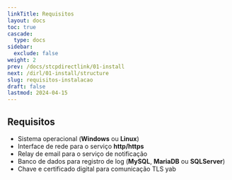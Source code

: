 ```yaml
---
linkTitle: Requisitos
layout: docs
toc: true
cascade:
  type: docs
sidebar:
  exclude: false
weight: 2
prev: /docs/stcpdirectlink/01-install
next: /dirl/01-install/structure
slug: requisitos-instalacao
draft: false
lastmod: 2024-04-15
---
```

## Requisitos

- Sistema operacional (**Windows** ou **Linux**)
- Interface de rede para o serviço **http/https**
- Relay de email para o serviço de notificação
- Banco de dados para registro de log (**MySQL**, **MariaDB** ou **SQLServer**)
- Chave e certificado digital para comunicação TLS yab
